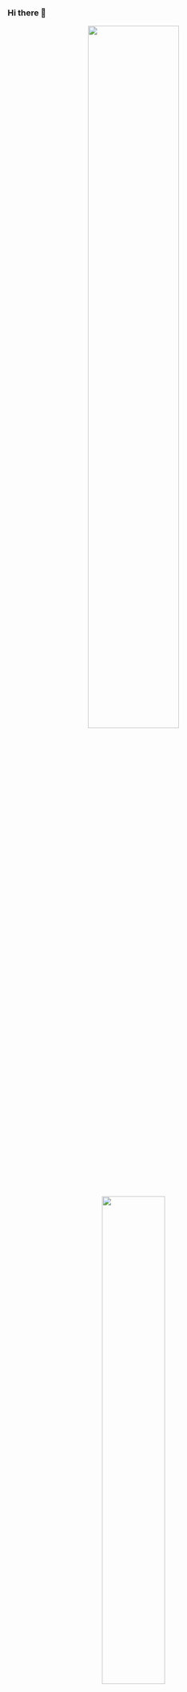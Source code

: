 ### Hi there 👋



<p align='center'>
  <img src="https://github-readme-stats.vercel.app/api?username=NathanCoquelin&show_icons=true&count_private=true&theme=dark" width="60%" />
  <img src="https://github-readme-stats.vercel.app/api/top-langs/?username=NathanCoquelin&theme=dark&layout=compact&langs_count=6" width="50%" />
</p>
<!--
**NathanCoquelin/NathanCoquelin** is a ✨ _special_ ✨ repository because its `README.md` (this file) appears on your GitHub profile.

Here are some ideas to get you started:

- 🔭 I’m currently working on ...
- 🌱 I’m currently learning ...
- 👯 I’m looking to collaborate on ...
- 🤔 I’m looking for help with ...
- 💬 Ask me about ...
- 📫 How to reach me: ...
- 😄 Pronouns: ...
- ⚡ Fun fact: ...
-->

